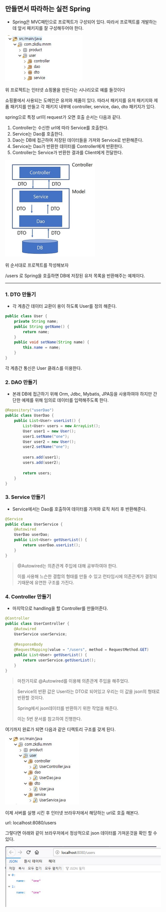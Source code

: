 ## 만들면서 따라하는 실전 Spring

+ Spring은 MVC패턴으로 프로젝트가 구성되어 있다. 따라서 프로젝트를 개발하는데 앞서 패키지를 잘 구성해두어야 한다.  

![spring-structure](./images/spring-structure.JPG)

위 프로젝트는 인터넷 쇼핑몰을 만든다는 시나리오로 예를 들것이다

쇼핑몰에서 사용되는 도메인은 유저와 제품이 있다. 따라서 패키지를 유저 패키지와 제품 패키지를 만들고 각 패키지 내부에 controller, service, dao, dto 패키지가 있다.



spring으로 특정 url이 request가 오면 호출 순서는 다음과 같다.

1. Controller는 수신한 url에 따라 Service를 호출한다.
2. Service는 Dao를 호출한다.
3. Dao는 DB에 접근하여 저장된 데이터들을 가져와 Service로 반환해준다.
4. Service는 Dao가 반환한 데이터를 Controller에게 반환한다.
5. Controller는 Service가 반환한 결과를 Client에게 전달한다.

![spring-flow](./images/spring-flow.JPG)

위 순서대로 프로젝트를 작성해보자

/users 로 Spring을 호출하면 DB에 저장된 유저 목록을 반환해주는 예제이다.

--------------

### 1. DTO 만들기

- 각 계층간 데이터 교환이 용이 하도록 User를 정의 해준다.

```java
public class User {
	private String name;
	public String getName() {
		return name;
	}
	public void setName(String name) {
		this.name = name;
	}
}
```

각 계층간 통신은 User 클래스를 이용한다. 

### 2. DAO 만들기

- 본래 DB에 접근하기 위해 Orm, Jdbc, Mybatis, JPA등을 사용하여야 하지만 간단한 예제를 위해 임의로 데이터를 입력해주도록 한다.

```java
@Repository("userDao")
public class UserDao {
	public List<User> userList() {
		List<User> users = new ArrayList();
		User user1 = new User();
		user1.setName("one");
		User user2 = new User();
		user2.setName("one");
        
		users.add(user1);
		users.add(user2);
		
		return users;
	}
}
```

### 3. Service 만들기

- Service에서는 Dao를 호출하여 데이터를 가져와 로직 처리 후 반환해준다.

```java
@Service
public class UserService {
	@Autowired
	UserDao userDao;
	public List<User> getUserList() {
		return userDao.userList();
	}
}
```

> @Autowired는 의존관계 주입에 대해 공부하여야 한다.
>
> 이를 사용해 느슨한 결합의 형태를 만들 수 있고 런타임시에 의존관계가 결정되기때문에 유연한 구조를 가진다.

### 4. Controller 만들기

- 마지막으로 handling을 할  Controller를 만들어준다.

```java
@Controller
public class UserController {
	@Autowired
	UserService userService;
	
	@ResponseBody
	@RequestMapping(value = "/users", method = RequestMethod.GET)
	public List<User> getUserList() {
		return userService.getUserList();
	}
}
```

>  마찬가지로 @Autowired를 이용해 의존관계 주입을 해주었다. 

> Service의 반환 값은 User라는 DTO로 되어있고 우리는 이 값을  json의 형태로 반환할 것이다.
>
> Spring에서 json데이터를 반환하기 위한 작업을 해준다.
>
> 이는 5번 문서를 참고하여 진행한다.

여기까지 완료가 되면 다음과 같은 디렉토리 구조를 갖게 된다.

![spring-structure-complete](./images/spring-structure-complete.JPG)



이제 서버를 실행 시킨 후 인터넷 브라우저에서 해당하는 url로 호출 해본다.

url: localhost:8080/users

그렇다면 아래와 같이 브라우저에서 정상적으로 json 데이터를 가져온것을 확인 할 수 있다.

![spring-result](./images/spring-result.jPG)